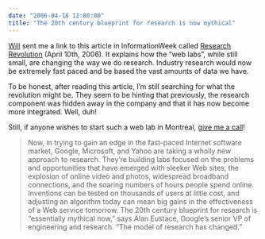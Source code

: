 ```yaml
---
date: "2006-04-18 12:00:00"
title: "The 20th century blueprint for research is now mythical"
---
```




[Will](http://www.entish.org/willwhim/) sent me a link to this article in InformationWeek called [Research Revolution](http://www.informationweek.com/research/showArticle.jhtml?articleID=184429883&#038;pgno=1) (April 10th, 2006). It explains how the &ldquo;web labs&rdquo;, while still small, are changing the way we do research. Industry research would now be extremely fast paced and be based the vast amounts of data we have.

To be honest, after reading this article, I&rsquo;m still searching for what the revolution might be. They seem to be hinting that previously, the research component was hidden away in the company and that it has now become more integrated. Well, duh!

Still, if anyone wishes to start such a web lab in Montreal, [give me a call](/cdn-cgi/l/email-protection#f29e979f9b8097938693919f969d869d8095)!

> Now, in trying to gain an edge in the fast-paced Internet software market, Google, Microsoft, and Yahoo are taking a wholly new approach to research. They&rsquo;re building labs focused on the problems and opportunities that have emerged with sleeker Web sites, the explosion of online video and photos, widespread broadband connections, and the soaring numbers of hours people spend online. Inventions can be tested on thousands of users at little cost, and adjusting an algorithm today can mean big gains in the effectiveness of a Web service tomorrow. The 20th century blueprint for research is &ldquo;essentially mythical now,&rdquo; says Alan Eustace, Google&rsquo;s senior VP of engineering and research. &ldquo;The model of research has changed.&rdquo;


